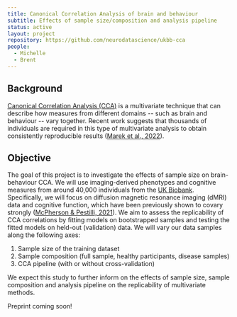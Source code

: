 ```yaml
---
title: Canonical Correlation Analysis of brain and behaviour
subtitle: Effects of sample size/composition and analysis pipeline
status: active
layout: project
repository: https://github.com/neurodatascience/ukbb-cca
people:
  - Michelle
  - Brent
---
```


## Background

[Canonical Correlation Analysis (CCA)](https://en.wikipedia.org/wiki/Canonical_correlation) is a multivariate technique that can describe how measures from different domains -- such as brain and behaviour -- vary together. Recent work suggests that thousands of individuals are required in this type of multivariate analysis to obtain consistently reproducible results ([Marek et al., 2022](https://doi.org/10.1038/s41586-022-04492-9)).

## Objective

The goal of this project is to investigate the effects of sample size on brain-behaviour CCA. We will use imaging-derived phenotypes and cognitive measures from around 40,000 individuals from the [UK Biobank](https://www.ukbiobank.ac.uk/). Specifically, we will focus on diffusion magnetic resonance imaging (dMRI) data and cognitive function, which have been previously shown to covary strongly ([McPherson & Pestilli, 2021](https://doi.org/10.1038/s42003-021-02451-0)). We aim to assess the replicability of CCA correlations by fitting models on bootstrapped samples and testing the fitted models on held-out (validation) data. We will vary our data samples along the following axes:

1. Sample size of the training dataset
2. Sample composition (full sample, healthy participants, disease samples)
3. CCA pipeline (with or without cross-validation)

We expect this study to further inform on the effects of sample size, sample composition and analysis pipeline on the replicability of multivariate methods.

Preprint coming soon!
